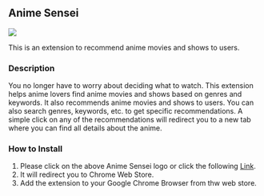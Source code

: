 ## Anime Sensei
<p align="left">
  <a href="https://chrome.google.com/webstore/detail/anime-sensei/abmegjbfpbiheedegdhjhnboefgdnanm" target="_blank">
    <img src="https://lh3.googleusercontent.com/PPActN_J0Rnbqf70TOg7lakkq69LYPlgOTyjsI62raGPD1j3pcCBerHpvlYJzoafxS5dPJs47cDJRprzCG2wSkz5gA=w128-h128-e365-rj-sc0x00ffffff"/>
  </a>
</p>
This is an extension to recommend anime movies and shows to users.

### Description
You no longer have to worry about deciding what to watch. This extension helps anime lovers find anime movies and shows based on genres and keywords. It also recommends anime movies and shows to users. You can also search genres, keywords, etc. to get specific recommendations. A simple click on any of the recommendations will redirect you to a new tab where you can find all details about the anime.

### How to Install
1. Please click on the above Anime Sensei logo or click the following [Link](https://chrome.google.com/webstore/detail/netflix-recommender/jmlenepjghcaamoohdpjgnmaaememald).
2. It will redirect you to Chrome Web Store.
3. Add the extension to your Google Chrome Browser from thw web store.
